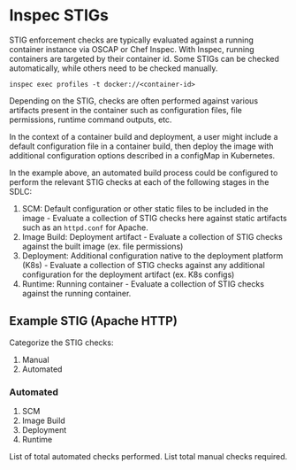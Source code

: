 # Inspec STIGs

STIG enforcement checks are typically evaluated against a running container instance via OSCAP or Chef Inspec. With Inspec, running containers are targeted by their container id. Some STIGs can be checked automatically, while others need to be checked manually.

`inspec exec profiles -t docker://<container-id>`

Depending on the STIG, checks are often performed against various artifacts present in the container such as configuration files, file permissions, runtime command outputs, etc.

In the context of a container build and deployment, a user might include a default configuration file in a container build, then deploy the image with additional configuration options described in a configMap in Kubernetes. 

In the example above, an automated build process could be configured to perform the relevant STIG checks at each of the following stages in the SDLC:

1. SCM: Default configuration or other static files to be included in the image - Evaluate a collection of STIG checks here against static artifacts such as an `httpd.conf` for Apache.
2. Image Build: Deployment artifact - Evaluate a collection of STIG checks against the built image (ex. file permissions)
3. Deployment: Additional configuration native to the deployment platform (K8s) - Evaluate a collection of STIG checks against any additional configuration for the deployment artifact (ex. K8s configs)
4. Runtime: Running container - Evaluate a collection of STIG checks against the running container. 

## Example STIG (Apache HTTP)

Categorize the STIG checks:

1. Manual
2. Automated

### Automated

1. SCM
2. Image Build
3. Deployment
4. Runtime

List of total automated checks performed.
List total manual checks required.